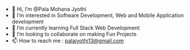 - 👋 Hi, I’m @Pala Mohana Jyothi
- 👀 I’m interested in Software Development, Web and Mobile Application development
- 🌱 I’m currently learning Full Stack Web Development
- 💞️ I’m looking to collaborate on making Fun Projects 
- 📫 How to reach me : palajyothi13@gmail.com

<!---
PalaJyothi/PalaJyothi is a ✨ special ✨ repository because its `README.md` (this file) appears on your GitHub profile.
You can click the Preview link to take a look at your changes.
--->
